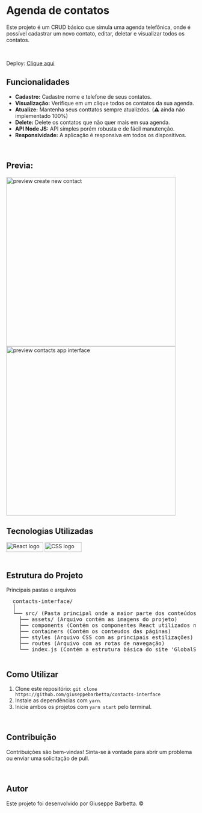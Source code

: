 <body>
  <h1>Agenda de contatos</h1>
  <p>Este projeto é um CRUD básico que simula uma agenda telefônica, onde é possível cadastrar um novo contato, editar, deletar e visualizar todos os contatos.</p><br>
  
  <p>Deploy:  <a href='https://contacts-interface.netlify.app/'> Clique aqui</a></p>

  <h2>Funcionalidades</h2>
  <ul>
      <li><strong>Cadastro:</strong> Cadastre nome e telefone de seus contatos.</li>
      <li><strong>Visualização:</strong> Verifique em um clique todos os contatos da sua agenda.</li>
      <li><strong>Atualize:</strong> Mantenha seus conttatos sempre atualizdos. (⚠️ ainda não implementado 100%)</li>
      <li><strong>Delete:</strong> Delete os contatos que não quer mais em sua agenda.</li>
      <li><strong>API Node JS:</strong> API simples porém robusta e de fácil manutenção.</li>
      <li><strong>Responsividade:</strong> A aplicação é responsiva em todos os dispositivos.</li>
  </ul><br>

  <h2>Previa:</h2>

  <div display: flex>
  <img src='https://github.com/giuseppebarbetta/contacts-interface/assets/148505073/177547d8-f3ea-41b6-8a3f-a283362639b9' alt='preview create new contact' width='450px' />
  <img src='https://github.com/giuseppebarbetta/contacts-interface/assets/148505073/c03fd564-9141-4906-b8d4-32a76b15d5e8' alt='preview contacts app interface' width='450px' />


  </div>

  <h2>Tecnologias Utilizadas</h2>
  <div display: flex>
    <img src="https://img.shields.io/badge/React-20232A?style=for-the-badge&logo=react&logoColor=61DAFB" width="98px" height="26px" alt='React logo'> 
    <img src="https://img.shields.io/badge/CSS3-1572B6?style=for-the-badge&logo=css3&logoColor=white" width="98px" height="26px" alt='CSS logo'>
  </div><br>

  <h2>Estrutura do Projeto</h2>
  <p>Principais pastas e arquivos</p>

  <pre>
  contacts-interface/
  │
  └── src/ (Pasta principal onde a maior parte dos conteúdos da aplicação se encontram)
    ├── assets/ (Arquivo contém as imagens do projeto)
    ├── components (Contém os componentes React utilizados na criação da aplicação)
    ├── containers (Contém os conteudos das páginas)
    ├── styles (Arquivo CSS com as principais estilizações)
    ├── routes (Arquivo com as rotas de navegação)
    └── index.js (Contém a estrutura básica do site 'GlobalStyle' e 'Routes')
  </pre>

  <h2>Como Utilizar</h2>
  <ol>
      <li>Clone este repositório: <code>git clone https://github.com/giuseppebarbetta/contacts-interface</code></li>
      <li>Instale as dependências com <code>yarn</code>.</li>
      <li>Inicie ambos os projetos com <code>yarn start</code> pelo terminal.</li>
  </ol><br>

  <h2>Contribuição</h2>
  <p>Contribuições são bem-vindas! Sinta-se à vontade para abrir um problema ou enviar uma solicitação de pull.</p><br>

  <h2>Autor</h2>

  <p>Este projeto foi desenvolvido por Giuseppe Barbetta. ©</p>
</body>

</html>
